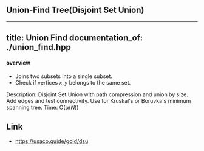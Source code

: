 ## Union-Find Tree(Disjoint Set Union)

---
title: Union Find
documentation_of: ./union_find.hpp
---

#### overview

- Joins two subsets into a single subset.
- Check if vertices $x, y$ belongs to the same set.

Description: Disjoint Set Union with path compression
	and union by size. Add edges and test connectivity. 
	Use for Kruskal's or Boruvka's minimum spanning tree.
Time: $\mathrm{O}(\alpha(N))$

## Link

- https://usaco.guide/gold/dsu
